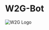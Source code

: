 # W2G-Bot

![W2G Logo](https://media.discordapp.net/attachments/819505009711513640/851822648320065606/w2g_logo.png)

